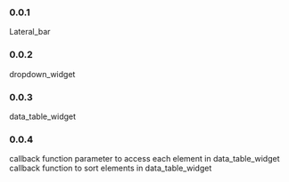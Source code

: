 ### 0.0.1
Lateral_bar

### 0.0.2
dropdown_widget


### 0.0.3
data_table_widget

### 0.0.4
callback function parameter to access each element in data_table_widget
callback function to sort elements in data_table_widget
